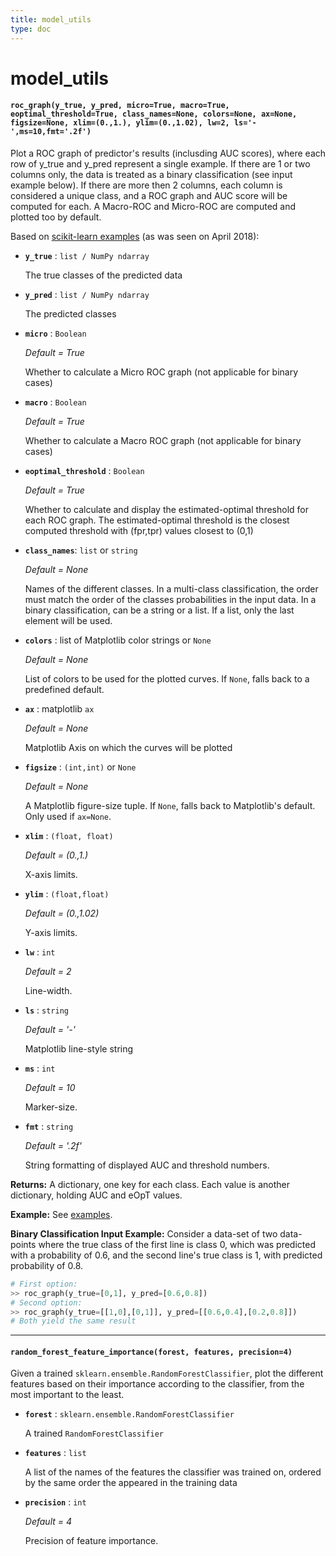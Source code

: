 ```yaml
---
title: model_utils
type: doc
---
```


# model_utils

#### `roc_graph(y_true, y_pred, micro=True, macro=True, eoptimal_threshold=True, class_names=None, colors=None, ax=None, figsize=None, xlim=(0.,1.), ylim=(0.,1.02), lw=2, ls='-',ms=10,fmt='.2f')`

Plot a ROC graph of predictor's results (inclusding AUC scores), where each
row of y_true and y_pred represent a single example.
If there are 1 or two columns only, the data is treated as a binary
classification (see input example below). 
If there are more then 2 columns, each column is considered a 
unique class, and a ROC graph and AUC score will be computed for each. 
A Macro-ROC and Micro-ROC are computed and plotted too by default.

Based on [scikit-learn examples](http://scikit-learn.org/stable/auto_examples/model_selection/plot_roc.html) (as was seen on April 2018):
    
- **`y_true`** : `list / NumPy ndarray`

    The true classes of the predicted data

- **`y_pred`** : `list / NumPy ndarray`

    The predicted classes

- **`micro`** : `Boolean` 

    _Default = True_

    Whether to calculate a Micro ROC graph (not applicable for binary cases)

- **`macro`** : `Boolean` 

    _Default = True_

    Whether to calculate a Macro ROC graph (not applicable for binary cases)

- **`eoptimal_threshold`** : `Boolean`

    _Default = True_
    
    Whether to calculate and display the estimated-optimal threshold for each ROC graph. The estimated-optimal threshold is the closest computed threshold with (fpr,tpr) values closest to (0,1) 

- **`class_names`**: `list` or `string` 

    _Default = None_
    
    Names of the different classes. In a multi-class classification, the 
    order must match the order of the classes probabilities in the input
    data. In a binary classification, can be a string or a list. If a list, 
    only the last element will be used.

- **`colors`** : list of Matplotlib color strings or `None`

    _Default = None_
    
    List of colors to be used for the plotted curves. If `None`, falls back
    to a predefined default.

- **`ax`** : matplotlib `ax` 

    _Default = None_
    
    Matplotlib Axis on which the curves will be plotted

- **`figsize`** : `(int,int)` or `None`

    _Default = None_
    
    A Matplotlib figure-size tuple. If `None`, falls back to Matplotlib's
    default. Only used if `ax=None`.

- **`xlim`** : `(float, float)`

    _Default = (0.,1.)_
    
    X-axis limits.

- **`ylim`** : `(float,float)`

    _Default = (0.,1.02)_
    
    Y-axis limits.

- **`lw`** : `int`

    _Default = 2_
    
    Line-width.

- **`ls`** : `string`

    _Default = '-'_
    
    Matplotlib line-style string

- **`ms`** : `int`

    _Default = 10_
    
    Marker-size.

-  **`fmt`** : `string`

    _Default = '.2f'_
    
    String formatting of displayed AUC and threshold numbers.

**Returns:** A dictionary, one key for each class. Each value is another dictionary,
holding AUC and eOpT values.

**Example:** See [examples](examples.md).

**Binary Classification Input Example:** 
Consider a data-set of two data-points where the true class of the first line 
is class 0, which was predicted with a probability of 0.6, and the second line's 
true class is 1, with predicted probability of 0.8. 
```python
# First option: 
>> roc_graph(y_true=[0,1], y_pred=[0.6,0.8]) 
# Second option:
>> roc_graph(y_true=[[1,0],[0,1]], y_pred=[[0.6,0.4],[0.2,0.8]])
# Both yield the same result
```

__________________

#### `random_forest_feature_importance(forest, features, precision=4)`

Given a trained `sklearn.ensemble.RandomForestClassifier`, plot the different features based on their
importance according to the classifier, from the most important to the least.

- **`forest`** : `sklearn.ensemble.RandomForestClassifier`

    A trained `RandomForestClassifier`

- **`features`** : `list`

    A list of the names of the features the classifier was trained on, ordered by the same order the appeared in the training data

- **`precision`** : `int`

    _Default = 4_
    
    Precision of feature importance.

